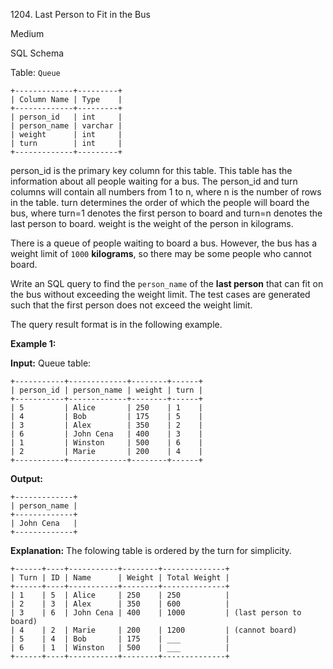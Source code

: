 1204\. Last Person to Fit in the Bus

Medium

SQL Schema

Table: `Queue`

    +-------------+---------+ 
    | Column Name | Type    | 
    +-------------+---------+ 
    | person_id   | int     | 
    | person_name | varchar | 
    | weight      | int     | 
    | turn        | int     | 
    +-------------+---------+ 
    
person_id is the primary key column for this table. This table has the information about all people waiting for a bus. The person_id and turn columns will contain all numbers from 1 to n, where n is the number of rows in the table. turn determines the order of which the people will board the bus, where turn=1 denotes the first person to board and turn=n denotes the last person to board. weight is the weight of the person in kilograms.

There is a queue of people waiting to board a bus. However, the bus has a weight limit of `1000` **kilograms**, so there may be some people who cannot board.

Write an SQL query to find the `person_name` of the **last person** that can fit on the bus without exceeding the weight limit. The test cases are generated such that the first person does not exceed the weight limit.

The query result format is in the following example.

**Example 1:**

**Input:** Queue table: 

    +-----------+-------------+--------+------+ 
    | person_id | person_name | weight | turn | 
    +-----------+-------------+--------+------+ 
    | 5         | Alice       | 250    | 1    | 
    | 4         | Bob         | 175    | 5    | 
    | 3         | Alex        | 350    | 2    | 
    | 6         | John Cena   | 400    | 3    | 
    | 1         | Winston     | 500    | 6    | 
    | 2         | Marie       | 200    | 4    | 
    +-----------+-------------+--------+------+

**Output:** 

    +-------------+ 
    | person_name | 
    +-------------+ 
    | John Cena   | 
    +-------------+

**Explanation:** The folowing table is ordered by the turn for simplicity.

    +------+----+-----------+--------+--------------+ 
    | Turn | ID | Name      | Weight | Total Weight | 
    +------+----+-----------+--------+--------------+ 
    | 1    | 5  | Alice     | 250    | 250          | 
    | 2    | 3  | Alex      | 350    | 600          | 
    | 3    | 6  | John Cena | 400    | 1000         | (last person to board) 
    | 4    | 2  | Marie     | 200    | 1200         | (cannot board) 
    | 5    | 4  | Bob       | 175    | ___          | 
    | 6    | 1  | Winston   | 500    | ___          | 
    +------+----+-----------+--------+--------------+ 